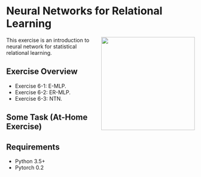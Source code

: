 # Neural Networks for Relational Learning

<img align="right" src="http://sda.cs.uni-bonn.de/wp-content/uploads/2017/10/Smart-Data-Analytics.png" width="250px" />

This exercise is an introduction to neural network for statistical relational learning.  


## Exercise Overview 
* Exercise 6-1: E-MLP.
* Exercise 6-2: ER-MLP.
* Exercise 6-3: NTN.

## Some Task (At-Home Exercise) 


## Requirements
* Python 3.5+
* Pytorch 0.2 
